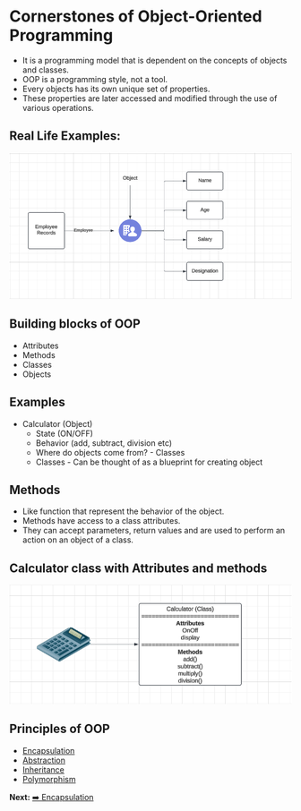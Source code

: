 # Cornerstones of Object-Oriented Programming

* It is a programming model that is dependent on the concepts of objects and classes.
* OOP is a programming style, not a tool.
* Every objects has its own unique set of properties.
* These properties are later accessed and modified through the use of various operations.

## Real Life Examples:

<p align="center">
  <img src="Images/EmployeeObject.png" alt="EmployeeRecord" />
</p>


## Building blocks of OOP

* Attributes
* Methods
* Classes
* Objects

## Examples

* Calculator (Object)
    * State (ON/OFF)
    * Behavior (add, subtract, division etc)
    * Where do objects come from? - Classes
    * Classes - Can be thought of as a blueprint for creating object

## Methods

* Like function that represent the behavior of the object.
* Methods have access to a class attributes.
* They can accept parameters, return values and are used to perform an action on an object of a class.

## Calculator class with Attributes and methods

<p align="center">
  <img src="Images/Calculator.png" alt="EmployeeRecord" />
</p>

## Principles of OOP

* [Encapsulation](./encapsulation.md)
* [Abstraction](./abstraction.md)
* [Inheritance](./inheritance.md)
* [Polymorphism](./polymorphism.md)


**Next:** [➡️ Encapsulation](./encapsulation.md)